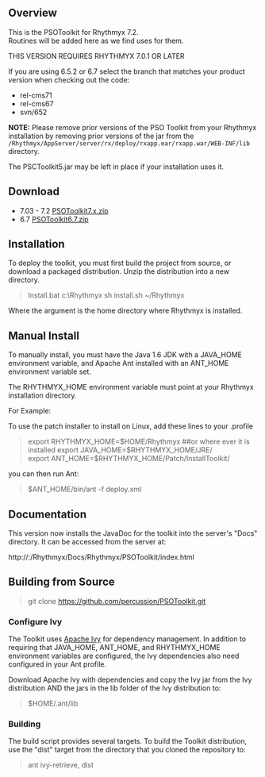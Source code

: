 ## Overview
This is the PSOToolkit for Rhythmyx 7.2.   
Routines will be added here as we find uses for them.  

THIS VERSION REQUIRES RHYTHMYX 7.0.1 OR LATER 

If you are using 6.5.2 or 6.7 select the branch that matches your product version when checking out the code:

* rel-cms71
* rel-cms67
* svn/652

**NOTE:** Please remove prior versions of the PSO Toolkit from your Rhythmyx installation by removing prior versions of the jar from 
the `/Rhythmyx/AppServer/server/rx/deploy/rxapp.ear/rxapp.war/WEB-INF/lib` directory.  

The PSCToolkit5.jar may be left in place if your installation uses it. 

## Download  

* 7.03 - 7.2  [PSOToolkit7.x.zip](http//cdn.percussion.com/downloads/open/psotoolkit/PSOToolkit7.x.zip)
* 6.7        [PSOToolkit6.7.zip](http://cdn.percussion.com/downloads/open/psotoolkit/PSOToolkit6.7.zip)

## Installation  
To deploy the toolkit, you must first build the project from source, or download a packaged distribution.
Unzip the distribution into a new directory.

>Install.bat c:\Rhythmyx
>sh install.sh ~/Rhythmyx

Where the argument is the home directory where Rhythmyx is installed. 

## Manual Install
To manually install, you must have the Java 1.6 JDK with a JAVA_HOME environment variable,
and Apache Ant installed with an ANT_HOME environment variable set. 

The RHYTHMYX_HOME environment variable must point at your Rhythmyx installation directory.  

For Example:

To use the patch installer to install on Linux, add these lines to your .profile  

> export RHYTHMYX_HOME=$HOME/Rhythmyx  ##or where ever it is installed   
> export JAVA_HOME=$RHYTHMYX_HOME/JRE/   
> export ANT_HOME=$RHYTHMYX_HOME/Patch/InstallToolkit/   

you can then run Ant: 

> $ANT_HOME/bin/ant -f deploy.xml 

## Documentation
This version now installs the JavaDoc for the toolkit into the server's "Docs"
directory. It can be accessed from the server at: 

http://<server>:<port>/Rhythmyx/Docs/Rhythmyx/PSOToolkit/index.html 

## Building from Source

> git clone https://github.com/percussion/PSOToolkit.git

### Configure Ivy
The Toolkit uses [Apache Ivy](http://ant.apache.org/ivy/) for dependency management.  In addition to requiring that JAVA_HOME, ANT_HOME, and RHYTHMYX_HOME environment variables are configured, the Ivy dependencies also need configured in your Ant profile.  

Download Apache Ivy with dependencies and copy the Ivy jar from the Ivy distribution AND the jars in the lib folder of the Ivy distribution to:

> $HOME/.ant/lib

### Building
The build script provides several targets.  To build the Toolkit distribution, use the "dist" target from the directory that you cloned the repository to:

> ant ivy-retrieve, dist 

